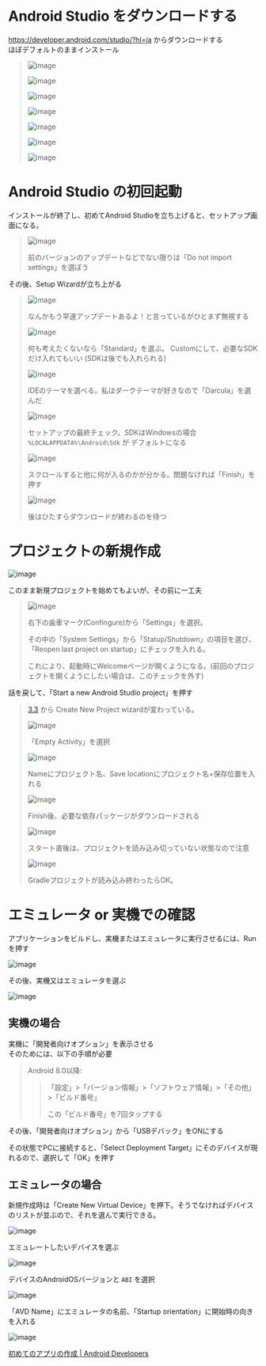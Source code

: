 Android Studio をダウンロードする
=================================

<https://developer.android.com/studio/?hl=ja> からダウンロードする  
ほぼデフォルトのままインストール

> ![image](../images/1-1_install.PNG)
>
> ![image](../images/1-2_install.PNG)
>
> ![image](../images/1-3_install.PNG)
>
> ![image](../images/1-4_install.PNG)
>
> ![image](../images/1-5_install.PNG)
>
> ![image](../images/1-6_install.PNG)
>
> ![image](../images/1-7_install.PNG)

Android Studio の初回起動
=========================

インストールが終了し、初めてAndroid
Studioを立ち上げると、セットアップ画面になる。

> ![image](../images/2-1_install.PNG)
>
> 前のバージョンのアップデートなどでない限りは「Do not import
> settings」を選ぼう

その後、Setup Wizardが立ち上がる

> ![image](../images/3-1_setup-wizard.PNG)
>
> なんかもう早速アップデートあるよ！と言っているがひとまず無視する
>
> ![image](../images/3-2_setup-wizard.PNG)
>
> 何も考えたくないなら「Standard」を選ぶ。
> Customにして、必要なSDKだけ入れてもいい (SDKは後でも入れられる)
>
> ![image](../images/3-3_setup-wizard.PNG)
>
> IDEのテーマを選べる。私はダークテーマが好きなので「Darcula」を選んだ
>
> ![image](../images/3-4_setup-wizard.PNG)
>
> セットアップの最終チェック。SDKはWindowsの場合
> `%LOCALAPPDATA%\Android\Sdk` が デフォルトになる
>
> ![image](../images/3-5_setup-wizard.PNG)
>
> スクロールすると他に何が入るのかが分かる。問題なければ「Finish」を押す
>
> ![image](../images/3-6_setup-wizard.PNG)
>
> 後はひたすらダウンロードが終わるのを待つ

プロジェクトの新規作成
======================

![image](../images/4-1_welcome.png)

このまま新規プロジェクトを始めてもよいが、その前に一工夫

> ![image](../images/5-1_settings.png)
>
> 右下の歯車マーク(Confingure)から「Settings」を選択。
>
> その中の「System
> Settings」から「Statup/Shutdown」の項目を選び、「Reopen last project
> on startup」にチェックを入れる。
>
> これにより、起動時にWelcomeページが開くようになる。(前回のプロジェクトを開くようにしたい場合は、このチェックを外す)

話を戻して、「Start a new Android Studio project」を押す

> [3.3](https://developer.android.com/studio/releases/?hl=ja#3-3-0) から
> Create New Project wizardが変わっている。
>
> ![image](../images/6-1_new-project.png)
>
> 「Empty Activity」を選択
>
> ![image](../images/6-2_new-project.png)
>
> Nameにプロジェクト名、Save locationにプロジェクト名+保存位置を入れる
>
> ![image](../images/6-3_new-project.png)
>
> Finish後、必要な依存パッケージがダウンロードされる
>
> ![image](../images/7-1_start-project.png)
>
> スタート直後は、プロジェクトを読み込み切っていない状態なので注意
>
> ![image](../images/7-2_start-project.png)
>
> Gradleプロジェクトが読み込み終わったらOK。

エミュレータ or 実機での確認
============================

アプリケーションをビルドし、実機またはエミュレータに実行させるには、Runを押す

![image](../images/8-1_run.png)

その後、実機又はエミュレータを選ぶ

![image](../images/8-2_run.png)

実機の場合
----------

実機に「開発者向けオプション」を表示させる  
そのためには、以下の手順が必要

> Android 8.0以降:
>
> > 「設定」&gt;「バージョン情報」&gt;「ソフトウェア情報」&gt;「その他」&gt;「ビルド番号」
> >
> > この「ビルド番号」を7回タップする

その後、「開発者向けオプション」から「USBデバック」をONにする

その状態でPCに接続すると、「Select Deployment
Target」にそのデバイスが現れるので、選択して「OK」を押す

エミュレータの場合
------------------

新規作成時は「Create New Virtual
Device」を押下。そうでなければデバイスのリストが並ぶので、それを選んで実行できる。

![image](../images/8-2_run.png)

エミュレートしたいデバイスを選ぶ

![image](../images/9-1_create-virtual.png)

デバイスのAndroidOSバージョンと `ABI` を選択

![image](../images/9-2_create-virtual.png)

「AVD Name」にエミュレータの名前、「Startup
orientation」に開始時の向きを入れる

![image](../images/9-3_create-virtual.png)

[初めてのアプリの作成 | Android
Developers](https://developer.android.com/training/basics/firstapp/?hl=ja)
